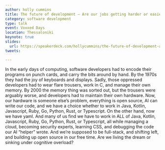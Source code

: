```yaml
---
author: holly cummins
title: The future of development – Are our jobs getting harder or easier? 
category: software development
type: talk
event: Voxxed Days
location: Thessaloniki
keynote: true
slides:
  url: https://speakerdeck.com/hollycummins/the-future-of-development-are-our-jobs-getting-harder-or-easier-18ad19a6-63ec-4d11-9ca7-d5230b60e35e
tweets:

---
```

In the early days of computing, software developers had to encode their programs on punch cards, and carry the bits around by hand. By the 1970s they had the joy of keyboards and displays. Sadly, those oppressed developers had to wear flare trousers, work in C, and manage their own memory. By 2000 the memory thing was sorted out, but the trousers were arguably worse, and developers had to maintain their own hardware. Now, our hardware is someone else’s problem, everything is open source, AI can write our code, and we have a choice whether to work in Java, Kotlin, Javascript, Ruby, Go, Python, Rust, or Typescript. On the other hand, now we have yaml. And many of us find we have to work in ALL of Java, Kotlin, Javascript, Ruby, Go, Python, Rust, or Typescript, all while managing a cloud, becoming security experts, learning CSS, and debugging the code our AI “helper” wrote. And we’re supposed to be full-stack, and shifting left, and building up open source in our free time. Are we living the dream or sinking under cognitive overload? 